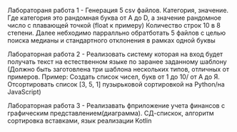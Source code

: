 Лаборатораня работа 1 - Генерация 5 csv файлов. Категория, значение. Где категория это рандомная буква от A до D, а значение рандомное число с плавающей точкой (float к примеру) Количество строк 10 в 8 степени. Далее небходимо парралльно обратботать 5 файлов с целью поиска медианы и стандартного отклонения в рамках одной буквы

Лабораторная работа 2 - Реализовать систему которая на вход будет получать текст на естественном языке по заранее заданному шаблону (Должно быть заготовлена три шаблона нескольких типов, отличных от примеров. Пример: Создать список чисел, букв от 1 до 10/ от А до Я. Отсортировать список [3, 5, 1] пузырьковой сортировкой на Python/на JavaScript)

Лабораторная работа 3 - Реализавать фприложение учета финансов с графическим представлением(диаграмма). СД-спискок, алгоритм сортировка вставками, язык реализации Kotlin
